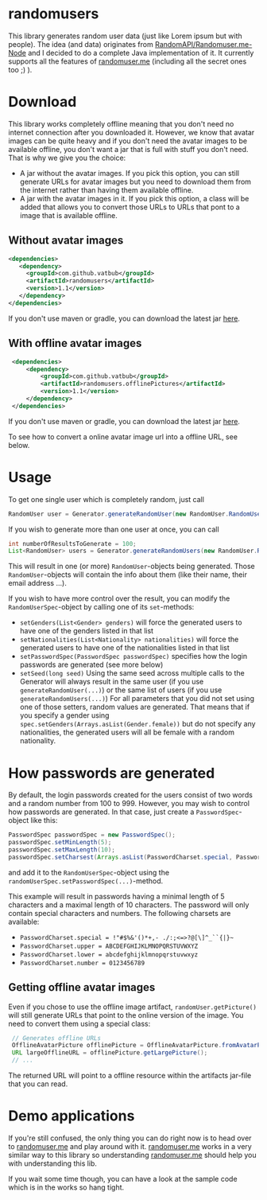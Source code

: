 # randomusers
This library generates random user data (just like Lorem ipsum but with people). The idea (and data) originates from [RandomAPI/Randomuser.me-Node](https://github.com/RandomAPI/Randomuser.me-Node) and I decided to do a complete Java implementation of it. It currently supports all the features of [randomuser.me](https://randomuser.me/) (including all the secret ones too ;) ).
 
 # Download
 This library works completely offline meaning that you don't need no internet connection after you downloaded it. 
 However, we know that avatar images can be quite heavy and if you don't need the avatar images to be available offline, you don't 
 want a jar that is full with stuff you don't need. That is why we give you the choice: 
  - A jar without the avatar images. If you pick this option, you can still generate URLs for avatar images but you need to download them from the internet rather than having them available offline.
  - A jar with the avatar images in it. If you pick this option, a class will be added that allows you to convert those URLs to URLs that pont to a image that is available offline.
 ## Without avatar images
 ```xml
<dependencies>
    <dependency>
      <groupId>com.github.vatbub</groupId>
      <artifactId>randomusers</artifactId>
      <version>1.1</version>
    </dependency>
</dependencies>
 ```
 
 If you don't use maven or gradle, you can download the latest jar [here](https://bintray.com/vatbub/fokprojectsReleases/randomusers#downloads).
 
 ## With offline avatar images
 ```xml
  <dependencies>
      <dependency>
          <groupId>com.github.vatbub</groupId>
          <artifactId>randomusers.offlinePictures</artifactId>
          <version>1.1</version>
      </dependency>
  </dependencies>
  ```
  
  If you don't use maven or gradle, you can download the latest jar [here](https://bintray.com/vatbub/fokprojectsReleases/randomusers.offlinePictures#downloads).
  
  To see how to convert a online avatar image url into a offline URL, see below.
   
 # Usage
 To get one single user which is completely random, just call
 ```java
 RandomUser user = Generator.generateRandomUser(new RandomUser.RandomUserSpec());
 ```
 
 If you wish to generate more than one user at once, you can call
 ```java
 int numberOfResultsToGenerate = 100;
 List<RandomUser> users = Generator.generateRandomUsers(new RandomUser.RandomUserSpec(), numberOfResultsToGenerate);
 ```
 This will result in one (or more) `RandomUser`-objects being generated. Those `RandomUser`-objects will contain the info about them (like their name, their email address ...). 
 
 If you wish to have more control over the result, you can modify the `RandomUserSpec`-object by calling one of its `set`-methods:
   - `setGenders(List<Gender> genders)` will force the generated users to have one of the genders listed in that list
   - `setNationalities(List<Nationality> nationalities)` will force the generated users to have one of the nationalities listed in that list
   - `setPasswordSpec(PasswordSpec passwordSpec)` specifies how the login passwords are generated (see more below)
   - `setSeed(long seed)` Using the same seed across multiple calls to the Generator will always result in the same user (if you use `generateRandomUser(...)`) or the same list of users (if you use `generateRandomUsers(...)`)
 For all parameters that you did not set using one of those setters, random values are generated. That means that if you specify a gender using `spec.setGenders(Arrays.asList(Gender.female))` but do not specify any nationalities, the generated users will all be female with a random nationality.

# How passwords are generated
By default, the login passwords created for the users consist of two words and a random number from 100 to 999. However, you may wish to control how passwords are generated. In that case, just create a `PasswordSpec`-object like this:
```java
PasswordSpec passwordSpec = new PasswordSpec();
passwordSpec.setMinLength(5);
passwordSpec.setMaxLength(10);
passwordSpec.setCharsest(Arrays.asList(PasswordCharset.special, PasswordCharset.number));
```
and add it to the `RandomUserSpec`-object using the `randomUserSpec.setPasswordSpec(...)`-method.

This example will result in passwords having a minimal length of 5 characters and a maximal length of 10 characters. The password will only contain special characters and numbers.
The following charsets are available:
- `PasswordCharset.special = !"#$%&'()*+,- ./:;<=>?@[\]^_``{|}~ `
- `PasswordCharset.upper = ABCDEFGHIJKLMNOPQRSTUVWXYZ`
- `PasswordCharset.lower = abcdefghijklmnopqrstuvwxyz`
- `PasswordCharset.number = 0123456789`

## Getting offline avatar images 
   Even if you chose to use the offline image artifact, `randomUser.getPicture()` will still generate URLs that point to the online version of the image.
   You need to convert them using a special class:
   ```java
    // Generates offline URLs
    OfflineAvatarPicture offlinePicture = OfflineAvatarPicture.fromAvatarPicture(randomUser.getPicture());
    URL largeOfflineURL = offlinePicture.getLargePicture();
    // ...
   ```
   The returned URL will point to a offline resource within the artifacts jar-file that you can read.
   
   # Demo applications
   If you're still confused, the only thing you can do right now is to head over to [randomuser.me](https://randomuser.me/) and play around with it.
   [randomuser.me](https://randomuser.me/) works in a very similar way to this library so understanding [randomuser.me](https://randomuser.me/) should help you with understanding this lib.
   
   If you wait some time though, you can have a look at the sample code which is in the works so hang tight.
